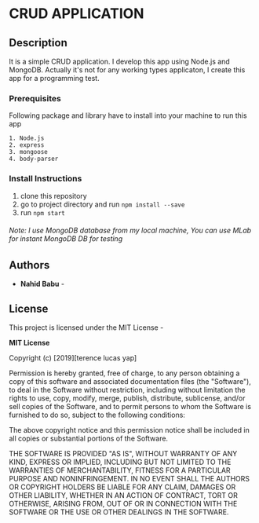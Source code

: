 # CRUD APPLICATION

## Description

It is a simple CRUD application. I develop this app using Node.js and MongoDB.
Actually it's not for any working types applicaton, I create this app for a programming test.


### Prerequisites

Following package and library have to install into your machine to run this app 

```
1. Node.js
2. express
3. mongoose
4. body-parser
```
### Install Instructions

1. clone this repository 
2. go to project directory and run `npm install --save`
3. run `npm start`

###### *Note: I use MongoDB database from my local machine, You can use MLab for instant MongoDB DB for testing*




## Authors

* **Nahid Babu** -

## License

This project is licensed under the MIT License - 

**MIT License**

Copyright (c) [2019][terence lucas yap]

Permission is hereby granted, free of charge, to any person obtaining a copy
of this software and associated documentation files (the "Software"), to deal
in the Software without restriction, including without limitation the rights
to use, copy, modify, merge, publish, distribute, sublicense, and/or sell
copies of the Software, and to permit persons to whom the Software is
furnished to do so, subject to the following conditions:

The above copyright notice and this permission notice shall be included in all
copies or substantial portions of the Software.

THE SOFTWARE IS PROVIDED "AS IS", WITHOUT WARRANTY OF ANY KIND, EXPRESS OR
IMPLIED, INCLUDING BUT NOT LIMITED TO THE WARRANTIES OF MERCHANTABILITY,
FITNESS FOR A PARTICULAR PURPOSE AND NONINFRINGEMENT. IN NO EVENT SHALL THE
AUTHORS OR COPYRIGHT HOLDERS BE LIABLE FOR ANY CLAIM, DAMAGES OR OTHER
LIABILITY, WHETHER IN AN ACTION OF CONTRACT, TORT OR OTHERWISE, ARISING FROM,
OUT OF OR IN CONNECTION WITH THE SOFTWARE OR THE USE OR OTHER DEALINGS IN THE
SOFTWARE.
